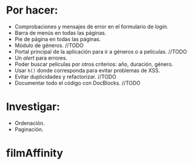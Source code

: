 # Por hacer:

- Comprobaciones y mensajes de error en el formulario de *login*.
- Barra de menús en todas las páginas.
- Pie de página en todas las páginas.
- Módulo de géneros.                                                    //TODO
- Portal principal de la aplicación para ir a géneros o a películas.    //TODO
- Un *alert* para errores.
- Poder buscar películas por otros criterios: año, duración, género.
- Usar `h()` donde corresponda para evitar problemas de XSS.
- Evitar duplicidades y refactorizar.                                   //TODO
- Documentar todo el código con DocBlocks.                              //TODO

# Investigar:

- Ordenación.
- Paginación.
# filmAffinity
